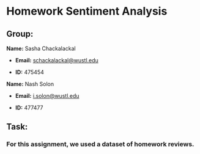 # Homework Sentiment Analysis

## Group:

**Name:** Sasha Chackalackal

-   **Email:** schackalackal@wustl.edu

-   **ID:** 475454

**Name:** Nash Solon

-   **Email:** i.solon@wustl.edu

-   **ID:** 477477

## Task:

### For this assignment, we used a dataset of homework reviews.
